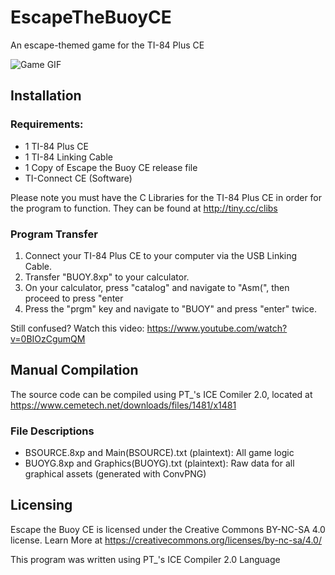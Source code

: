 # EscapeTheBuoyCE
An escape-themed game for the TI-84 Plus CE

![Game GIF](https://oldnewtimer.github.io/images/etb.gif)
                                                                                                                                         
## Installation

### Requirements:
- 1 TI-84 Plus CE
- 1 TI-84 Linking Cable
- 1 Copy of Escape the Buoy CE release file
- TI-Connect CE (Software)

Please note you must have the C Libraries for the TI-84 Plus CE in order for the program to function. They can be found at http://tiny.cc/clibs

### Program Transfer
1. Connect your TI-84 Plus CE to your computer via the USB Linking Cable.
2. Transfer "BUOY.8xp" to your calculator.
3. On your calculator, press "catalog" and navigate to "Asm(", then proceed to press "enter
4. Press the "prgm" key and navigate to "BUOY" and press "enter" twice.

Still confused? Watch this video: https://www.youtube.com/watch?v=0BIOzCgumQM

## Manual Compilation
The source code can be compiled using PT_'s ICE Comiler 2.0, located at https://www.cemetech.net/downloads/files/1481/x1481
### File Descriptions
- BSOURCE.8xp and Main(BSOURCE).txt (plaintext): All game logic
- BUOYG.8xp and Graphics(BUOYG).txt (plaintext): Raw data for all graphical assets (generated with ConvPNG)

## Licensing
Escape the Buoy CE is licensed under the Creative Commons BY-NC-SA 4.0 license.
Learn More at https://creativecommons.org/licenses/by-nc-sa/4.0/

This program was written using PT_'s ICE Compiler 2.0 Language
                                                                            

